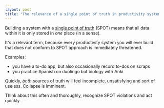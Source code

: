 ```yaml
---
layout: post
title: "The relevance of a single point of truth in productivity systems"
---
```



Building a system with a [single point of truth](https://en.wikipedia.org/wiki/Single_source_of_truth) (SPOT) means that all data within it is only stored in *one* place (in a sense).

It's a relevant term, because every productivity system you will ever build that does not conform to SPOT approach is immediately threatened. 

Examples:

* you have a to-do app, but also occasionally record to-dos on scraps
* you practice Spanish on duolingo but biology with Anki

Quickly, *both* sources of truth will feel incomplete, unsatisfying and sort of useless. Collapse is imminent.

Think about this often and thoroughly, recognize SPOT violations and act quickly.